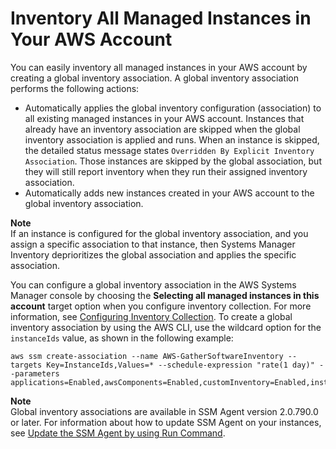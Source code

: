 # Inventory All Managed Instances in Your AWS Account<a name="inventory-management-inventory-all"></a>

You can easily inventory all managed instances in your AWS account by creating a global inventory association\. A global inventory association performs the following actions:
+ Automatically applies the global inventory configuration \(association\) to all existing managed instances in your AWS account\. Instances that already have an inventory association are skipped when the global inventory association is applied and runs\. When an instance is skipped, the detailed status message states `Overridden By Explicit Inventory Association`\. Those instances are skipped by the global association, but they will still report inventory when they run their assigned inventory association\.
+ Automatically adds new instances created in your AWS account to the global inventory association\.

**Note**  
If an instance is configured for the global inventory association, and you assign a specific association to that instance, then Systems Manager Inventory deprioritizes the global association and applies the specific association\.

You can configure a global inventory association in the AWS Systems Manager console by choosing the **Selecting all managed instances in this account** target option when you configure inventory collection\. For more information, see [Configuring Inventory Collection](sysman-inventory-configuring.md)\. To create a global inventory association by using the AWS CLI, use the wildcard option for the `instanceIds` value, as shown in the following example:

```
aws ssm create-association --name AWS-GatherSoftwareInventory --targets Key=InstanceIds,Values=* --schedule-expression "rate(1 day)" --parameters applications=Enabled,awsComponents=Enabled,customInventory=Enabled,instanceDetailedInformation=Enabled,networkConfig=Enabled,services=Enabled,windowsRoles=Enabled,windowsUpdates=Enabled
```

**Note**  
Global inventory associations are available in SSM Agent version 2\.0\.790\.0 or later\. For information about how to update SSM Agent on your instances, see [Update the SSM Agent by using Run Command](rc-console.md#rc-console-agentexample)\.